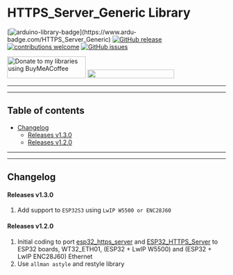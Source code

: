 # HTTPS_Server_Generic Library

[![arduino-library-badge](https://www.ardu-badge.com/badge/HTTPS_Server_Generic.svg?)](https://www.ardu-badge.com/HTTPS_Server_Generic)
[![GitHub release](https://img.shields.io/github/release/khoih-prog/HTTPS_Server_Generic.svg)](https://github.com/khoih-prog/HTTPS_Server_Generic/releases)
[![contributions welcome](https://img.shields.io/badge/contributions-welcome-brightgreen.svg?style=flat)](#Contributing)
[![GitHub issues](https://img.shields.io/github/issues/khoih-prog/HTTPS_Server_Generic.svg)](http://github.com/khoih-prog/HTTPS_Server_Generic/issues)

<a href="https://www.buymeacoffee.com/khoihprog6" title="Donate to my libraries using BuyMeACoffee"><img src="https://cdn.buymeacoffee.com/buttons/v2/default-yellow.png" alt="Donate to my libraries using BuyMeACoffee" style="height: 50px !important;width: 181px !important;" ></a>
<a href="https://www.buymeacoffee.com/khoihprog6" title="Donate to my libraries using BuyMeACoffee"><img src="https://img.shields.io/badge/buy%20me%20a%20coffee-donate-orange.svg?logo=buy-me-a-coffee&logoColor=FFDD00" style="height: 20px !important;width: 200px !important;" ></a>


---
---

## Table of contents

* [Changelog](#changelog)
  * [Releases v1.3.0](#releases-v130)
  * [Releases v1.2.0](#releases-v120)



---
---

## Changelog

#### Releases v1.3.0

1. Add support to `ESP32S3` using `LwIP W5500 or ENC28J60`

#### Releases v1.2.0

1. Initial coding to port [esp32_https_server](https://github.com/fhessel/esp32_https_server) and [ESP32_HTTPS_Server](https://github.com/khoih-prog/ESP32_HTTPS_Server) to ESP32 boards, WT32_ETH01, (ESP32 + LwIP W5500) and (ESP32 + LwIP ENC28J60) Ethernet
2. Use `allman astyle` and restyle library

